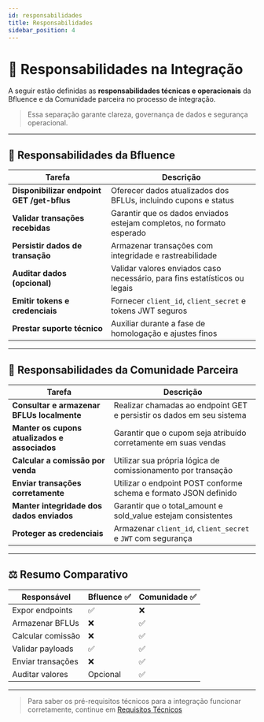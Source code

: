 ```yaml
---
id: responsabilidades
title: Responsabilidades
sidebar_position: 4
---
```


# 📌 Responsabilidades na Integração

A seguir estão definidas as **responsabilidades técnicas e operacionais** da Bfluence e da Comunidade parceira no processo de integração.

> Essa separação garante clareza, governança de dados e segurança operacional.

---

## 🎯 Responsabilidades da Bfluence

| Tarefa                                               | Descrição                                                                 |
|------------------------------------------------------|---------------------------------------------------------------------------|
| **Disponibilizar endpoint GET /get-bflus**           | Oferecer dados atualizados dos BFLUs, incluindo cupons e status           |
| **Validar transações recebidas**                     | Garantir que os dados enviados estejam completos, no formato esperado     |
| **Persistir dados de transação**                     | Armazenar transações com integridade e rastreabilidade                    |
| **Auditar dados (opcional)**                         | Validar valores enviados caso necessário, para fins estatísticos ou legais|
| **Emitir tokens e credenciais**                      | Fornecer `client_id`, `client_secret` e tokens JWT seguros                |
| **Prestar suporte técnico**                          | Auxiliar durante a fase de homologação e ajustes finos                    |

---

## 🤝 Responsabilidades da Comunidade Parceira

| Tarefa                                               | Descrição                                                                 |
|------------------------------------------------------|---------------------------------------------------------------------------|
| **Consultar e armazenar BFLUs localmente**           | Realizar chamadas ao endpoint GET e persistir os dados em seu sistema     |
| **Manter os cupons atualizados e associados**        | Garantir que o cupom seja atribuído corretamente em suas vendas           |
| **Calcular a comissão por venda**                    | Utilizar sua própria lógica de comissionamento por transação              |
| **Enviar transações corretamente**                   | Utilizar o endpoint POST conforme schema e formato JSON definido          |
| **Manter integridade dos dados enviados**            | Garantir que o total_amount e sold_value estejam consistentes             |
| **Proteger as credenciais**                          | Armazenar `client_id`, `client_secret` e `JWT` com segurança              |

---

## ⚖️ Resumo Comparativo

| Responsável     | Bfluence ✅ | Comunidade ✅ |
|------------------|-------------|----------------|
| Expor endpoints  | ✅           | ❌             |
| Armazenar BFLUs  | ❌           | ✅             |
| Calcular comissão| ❌           | ✅             |
| Validar payloads | ✅           | ✅             |
| Enviar transações| ❌           | ✅             |
| Auditar valores  | Opcional     | ✅             |

---

> Para saber os pré-requisitos técnicos para a integração funcionar corretamente, continue em [Requisitos Técnicos](./requisitos.md)
